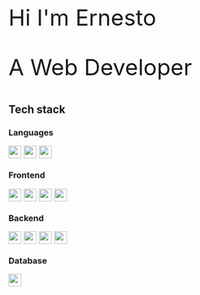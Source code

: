 <p style="font-size:44px">Hi I'm Ernesto</p>
<p style="font-size:44px">A Web Developer</p>

## Tech stack

### Languages
<div style="display:flex;">
 <img src=" https://img.shields.io/badge/-JavaScript-C69D00?style=flat&logoColor=white&logo=javascript" height="25" style="margin-right:5px"/> 
 <img src="https://img.shields.io/badge/-TypeScript-2f74c0?style=flat&logoColor=white&logo=typescript" height="25" style="margin-right:5px"/>
 <img src="https://img.shields.io/badge/-Java-990010?logo=java&logoColor=white" height="25"/> 
</div>

### Frontend
<div style="display:flex;">
 <img src="https://img.shields.io/badge/-HTML-E34F26?logo=html5&logoColor=white" height="25" style="margin-right:5px"/> 
 <img src="https://img.shields.io/badge/-CSS-254bdd?&logoColor=white&logo=css3" height="25" style="margin-right:5px"/>
 <img src="https://img.shields.io/badge/Vue.js-35495E?style=flat&logo=vuedotjs&logoColor=4FC08D" height="25" style="margin-right:5px"/>
 <img src="https://img.shields.io/badge/-Sass-927?style=flat&logoColor=white&logo=sass" height="25" style="margin-right:5px"/>
</div>

### Backend
<div style="display:flex;">
 <img src="https://img.shields.io/badge/node.js-6DA55F?style=flat&logo=node.js&logoColor=white" height="25" style="margin-right:5px"/> 
 <img src="https://img.shields.io/badge/-express-white?&logoColor=black&logo=express" height="25" style="margin-right:5px"/>
 <img src="https://img.shields.io/badge/nestjs-%23E0234E.svg?style=flat&logo=nestjs&logoColor=white" height="25" style="margin-right:5px"/>
 <img src="https://img.shields.io/badge/-Websockets-151515?style=flat&logo=socket.io" height="25"/>
</div>

### Database
<div style="display:flex;">
 <img src="https://img.shields.io/badge/-PostgreSQL-272735?style=flat&logo=postgresql" height="25"/>
</div>